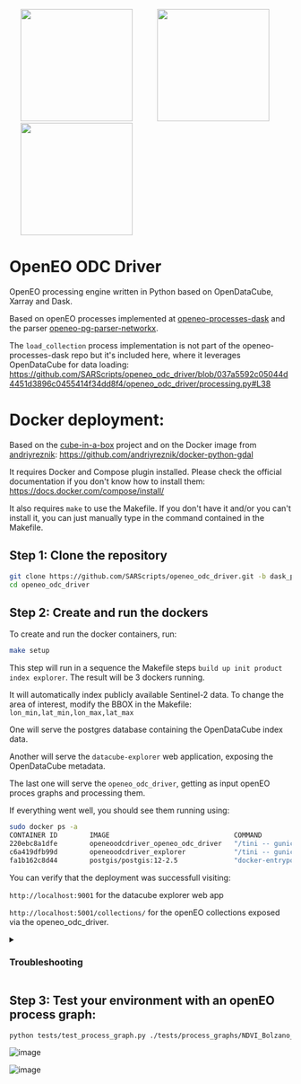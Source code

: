 <p float="center">
  <img src="https://avatars.githubusercontent.com/u/23743223?s=200&v=4" width="200" hspace="20"/>
  <img src="https://avatars.githubusercontent.com/u/26125288?s=200&v=4" width="200" hspace="20"/>
  <img src="https://avatars.githubusercontent.com/u/63704085?s=200&v=4" width="200" hspace="20"/>  
</p>

# OpenEO ODC Driver
OpenEO processing engine written in Python based on OpenDataCube, Xarray and Dask.

Based on openEO processes implemented at [openeo-processes-dask](https://github.com/Open-EO/openeo-processes-dask/) and the parser [openeo-pg-parser-networkx](https://github.com/Open-EO/openeo-pg-parser-networkx).

The `load_collection` process implementation is not part of the openeo-processes-dask repo but it's included here, where it leverages OpenDataCube for data loading: https://github.com/SARScripts/openeo_odc_driver/blob/037a5592c05044d4451d3896c0455414f34dd8f4/openeo_odc_driver/processing.py#L38

# Docker deployment:

Based on the [cube-in-a-box](https://github.com/opendatacube/cube-in-a-box) project and on the Docker image from [andriyreznik](https://github.com/andriyreznik): https://github.com/andriyreznik/docker-python-gdal

It requires Docker and Compose plugin installed. Please check the official documentation if you don't know how to install them: https://docs.docker.com/compose/install/

It also requires `make` to use the Makefile. If you don't have it and/or you can't install it, you can just manually type in the command contained in the Makefile.

## Step 1: Clone the repository
```sh
git clone https://github.com/SARScripts/openeo_odc_driver.git -b dask_processes
cd openeo_odc_driver
```

## Step 2: Create and run the dockers

To create and run the docker containers, run:

```sh
make setup
```

This step will run in a sequence the Makefile steps `build up init product index explorer`. The result will be 3 dockers running.

It will automatically index publicly available Sentinel-2 data. To change the area of interest, modify the BBOX in the Makefile: `lon_min,lat_min,lon_max,lat_max`

One will serve the postgres database containing the OpenDataCube index data.

Another will serve the `datacube-explorer` web application, exposing the OpenDataCube metadata.

The last one will serve the `openeo_odc_driver`, getting as input openEO proces graphs and processing them.

If everything went well, you should see them running using:

```sh
sudo docker ps -a
CONTAINER ID        IMAGE                               COMMAND                  CREATED             STATUS                    PORTS                    NAMES
220ebc8a1dfe        openeoodcdriver_openeo_odc_driver   "/tini -- gunicorn -…"   18 hours ago        Up 18 hours               0.0.0.0:5001->5000/tcp   openeoodcdriver_openeo_odc_driver_1
c6a419dfb99d        openeoodcdriver_explorer            "/tini -- gunicorn '…"   18 hours ago        Up 18 hours               0.0.0.0:9001->9000/tcp   openeoodcdriver_explorer_1
fa1b162c8d44        postgis/postgis:12-2.5              "docker-entrypoint.s…"   36 hours ago        Up 36 hours               0.0.0.0:5433->5432/tcp   openeoodcdriver_postgres_1
```

You can verify that the deployment was successfull visiting:

`http://localhost:9001` for the datacube explorer web app

`http://localhost:5001/collections/` for the openEO collections exposed via the openeo_odc_driver.

<details><summary>
  
### Troubleshooting

</summary>
  
#### make setup : `docker.errors.DockerException: Error while fetching server API version`

After checking that the docker service is actually running, this might be then a permissions issue with the socket:

```sh
sudo chmod 666 /var/run/docker.sock
```

(credits: [Mafei@SO](https://stackoverflow.com/a/68179139/1329340))
</details>

## Step 3: Test your environment with an openEO process graph:

```sh
python tests/test_process_graph.py ./tests/process_graphs/NDVI_Bolzano_median.json
```

![image](https://user-images.githubusercontent.com/31700619/220927309-cd4be598-4f93-43cf-ac17-d6dbaa1a2bc3.png)

![image](https://user-images.githubusercontent.com/31700619/220927197-5fccca3a-fff4-4311-9c99-af7c6c4d08f4.png)
